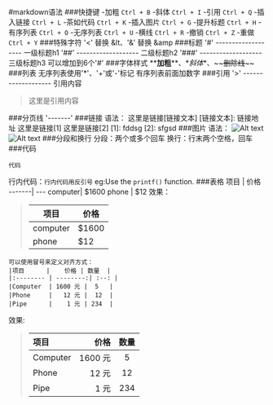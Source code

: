 #markdown语法
###快捷键
    -加粗 `Ctrl + B`
    -斜体 `Ctrl + I`
    -引用 `Ctrl + Q`
    -插入链接 `Ctrl + L`
    -茶如代码 `Ctrl + K`
    -插入图片 `Ctrl + G`
    -提升标题 `Ctrl + H`
    -有序列表 `Ctrl + O`
    -无序列表 `Ctrl + U`
    -横线 `Ctrl + R`
    -撤销 `Ctrl + Z`
    -重做 `Ctrl + Y`
###特殊字符
    '<' 替换 &lt、'&' 替换 &amp
###标题
    '#' ------------------- 一级标题h1
    '##' ------------------- 二级标题h2
    '###' ------------------- 三级标题h3
    可以增加到6个'#'
###字体样式
    \*\***加粗**\*\*、\**斜体*\*、\~~~~删除线~~\~~
###列表
    无序列表使用'*'、'+'或'-'标记
    有序列表前面加数字
###引用
    '>' ------------------- 引用内容
>这里是引用内容

###分页线
    '-------'
###链接
    语法：
    这里是链接[链接文本]
    [链接文本]: 链接地址
这里是链接[1]
这里是链接[2]
[1]: fddsg
[2]: sfgsd
###图片
    语法：
    ![Alt text](/path/to/img.jpg)
    ![Alt text](/path/to/img.jpg "Optional title")
###分段和换行
    分段：两个或多个回车
    换行：行末两个空格，回车\
###代码
    <pre><code>代码</pre></code>
    行内代码：`行内代码用反引号`
eg:Use the `printf()` function.
###表格
    项目  | 价格
    -------| ---
    computer| $1600
    phone   | $12
效果：
> 项目  | 价格
> -------| ---
> computer| $1600
> phone   | $12

    可以使用冒号来定义对齐方式：
    |项目      |    价格 | 数量  |
    |:-------- | --------:| :--: |
    |Computer  | 1600 元 |  5   |
    |Phone     |   12 元 |  12  |
    |Pipe      |    1 元 | 234  |
效果:
> | 项目      |    价格 | 数量  |
> | :-------- | --------:| :--: |
> | Computer  | 1600 元 |  5   |
> | Phone     |   12 元 |  12  |
> | Pipe      |    1 元 | 234  |
